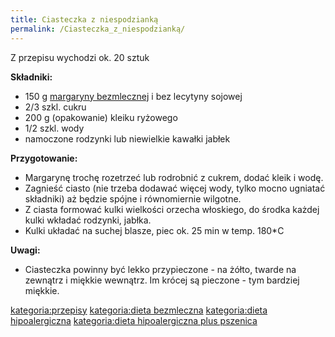 ```yaml
---
title: Ciasteczka z niespodzianką
permalink: /Ciasteczka_z_niespodzianką/
---
```


Z przepisu wychodzi ok. 20 sztuk

**Składniki:**

-   150 g [margaryny bezmlecznej](/Margaryna_bezmleczna "wikilink") i bez lecytyny sojowej
-   2/3 szkl. cukru
-   200 g (opakowanie) kleiku ryżowego
-   1/2 szkl. wody
-   namoczone rodzynki lub niewielkie kawałki jabłek

**Przygotowanie:**

-   Margarynę trochę rozetrzeć lub rodrobnić z cukrem, dodać kleik i wodę.
-   Zagnieść ciasto (nie trzeba dodawać więcej wody, tylko mocno ugniatać składniki) aż będzie spójne i równomiernie wilgotne.
-   Z ciasta formować kulki wielkości orzecha włoskiego, do środka każdej kulki wkładać rodzynki, jabłka.
-   Kulki układać na suchej blasze, piec ok. 25 min w temp. 180\*C

**Uwagi:**

-   Ciasteczka powinny być lekko przypieczone - na żółto, twarde na zewnątrz i miękkie wewnątrz. Im krócej są pieczone - tym bardziej miękkie.

[kategoria:przepisy](/kategoria:przepisy "wikilink") [kategoria:dieta bezmleczna](/kategoria:dieta_bezmleczna "wikilink") [kategoria:dieta hipoalergiczna](/kategoria:dieta_hipoalergiczna "wikilink") [kategoria:dieta hipoalergiczna plus pszenica](/kategoria:dieta_hipoalergiczna_plus_pszenica "wikilink")
